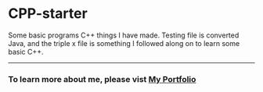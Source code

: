 # CPP-starter
Some basic programs C++ things I have made. Testing file is converted Java, and the triple x file is something I followed along on to learn some basic C++.

___

### To learn more about me, please vist [My Portfolio](https://calexreed.me/ "Connor Reeds Portfolio")
